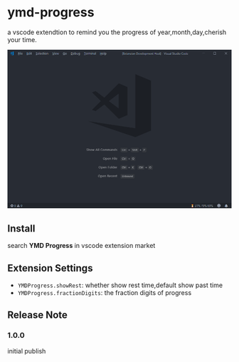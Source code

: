 # ymd-progress

a vscode extendtion to remind you the progress of year,month,day,cherish your time.

![screenshot](./screenshot.png)

## Install

search **YMD Progress** in vscode extension market

## Extension Settings

- `YMDProgress.showRest`: whether show rest time,default show past time
- `YMDProgress.fractionDigits`: the fraction digits of progress



## Release Note
### 1.0.0

initial publish
